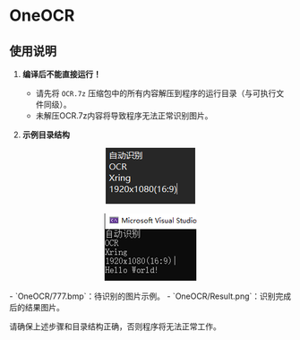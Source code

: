 # OneOCR

## 使用说明

1. **编译后不能直接运行！**
   - 请先将 `OCR.7z` 压缩包中的所有内容解压到程序的运行目录（与可执行文件同级）。
   - 未解压OCR.7z内容将导致程序无法正常识别图片。

2. **示例目录结构**

<p align="center">
  <img src="OneOCR/777.bmp">
</p>
<p align="center">
  <img src="OneOCR/Result.png">
</p>
- `OneOCR/777.bmp`：待识别的图片示例。
- `OneOCR/Result.png`：识别完成后的结果图片。

请确保上述步骤和目录结构正确，否则程序将无法正常工作。